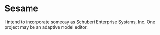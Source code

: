# Sesame
I intend to incorporate someday as Schubert Enterprise Systems, Inc.  One project may be an adaptive model editor.
